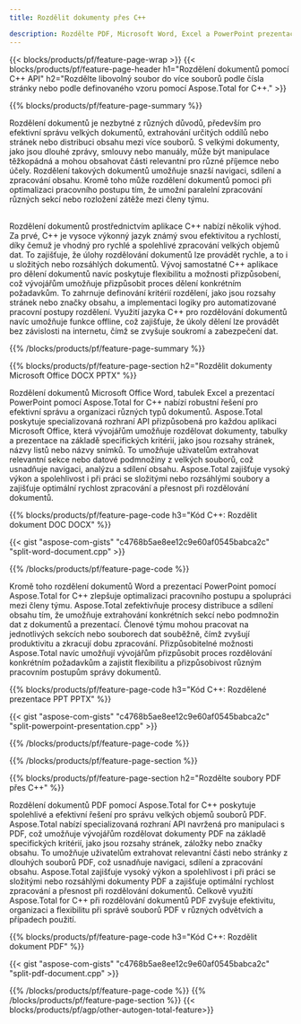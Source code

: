 ```yaml
---
title: Rozdělit dokumenty přes C++ 

description: Rozdělte PDF, Microsoft Word, Excel a PowerPoint prezentace prostřednictvím vaší C++ aplikace. Rozdělit dokument podle čísla stránky nebo podle nějakého předdefinovaného vzoru.
---
```


{{< blocks/products/pf/feature-page-wrap >}}
{{< blocks/products/pf/feature-page-header h1="Rozdělení dokumentů pomocí C++ API" h2="Rozdělte libovolný soubor do více souborů podle čísla stránky nebo podle definovaného vzoru pomocí Aspose.Total for C++." >}}

{{% blocks/products/pf/feature-page-summary %}}

Rozdělení dokumentů je nezbytné z různých důvodů, především pro efektivní správu velkých dokumentů, extrahování určitých oddílů nebo stránek nebo distribuci obsahu mezi více souborů. S velkými dokumenty, jako jsou dlouhé zprávy, smlouvy nebo manuály, může být manipulace těžkopádná a mohou obsahovat části relevantní pro různé příjemce nebo účely. Rozdělení takových dokumentů umožňuje snazší navigaci, sdílení a zpracování obsahu. Kromě toho může rozdělení dokumentů pomoci při optimalizaci pracovního postupu tím, že umožní paralelní zpracování různých sekcí nebo rozložení zátěže mezi členy týmu. <br /><br />

Rozdělení dokumentů prostřednictvím aplikace C++ nabízí několik výhod. Za prvé, C++ je vysoce výkonný jazyk známý svou efektivitou a rychlostí, díky čemuž je vhodný pro rychlé a spolehlivé zpracování velkých objemů dat. To zajišťuje, že úlohy rozdělování dokumentů lze provádět rychle, a to i u složitých nebo rozsáhlých dokumentů. Vývoj samostatné C++ aplikace pro dělení dokumentů navíc poskytuje flexibilitu a možnosti přizpůsobení, což vývojářům umožňuje přizpůsobit proces dělení konkrétním požadavkům. To zahrnuje definování kritérií rozdělení, jako jsou rozsahy stránek nebo značky obsahu, a implementaci logiky pro automatizované pracovní postupy rozdělení. Využití jazyka C++ pro rozdělování dokumentů navíc umožňuje funkce offline, což zajišťuje, že úkoly dělení lze provádět bez závislosti na internetu, čímž se zvyšuje soukromí a zabezpečení dat. 

{{% /blocks/products/pf/feature-page-summary  %}}

{{% blocks/products/pf/feature-page-section  h2="Rozdělit dokumenty Microsoft Office DOCX PPTX" %}}

Rozdělení dokumentů Microsoft Office Word, tabulek Excel a prezentací PowerPoint pomocí Aspose.Total for C++ nabízí robustní řešení pro efektivní správu a organizaci různých typů dokumentů. Aspose.Total poskytuje specializovaná rozhraní API přizpůsobená pro každou aplikaci Microsoft Office, která vývojářům umožňuje rozdělovat dokumenty, tabulky a prezentace na základě specifických kritérií, jako jsou rozsahy stránek, názvy listů nebo názvy snímků. To umožňuje uživatelům extrahovat relevantní sekce nebo datové podmnožiny z velkých souborů, což usnadňuje navigaci, analýzu a sdílení obsahu. Aspose.Total zajišťuje vysoký výkon a spolehlivost i při práci se složitými nebo rozsáhlými soubory a zajišťuje optimální rychlost zpracování a přesnost při rozdělování dokumentů.

{{% blocks/products/pf/feature-page-code h3="Kód C++: Rozdělit dokument DOC DOCX" %}}

{{< gist "aspose-com-gists" "c4768b5ae8ee12c9e60af0545babca2c" "split-word-document.cpp" >}}

{{% /blocks/products/pf/feature-page-code  %}}

Kromě toho rozdělení dokumentů Word a prezentací PowerPoint pomocí Aspose.Total for C++ zlepšuje optimalizaci pracovního postupu a spolupráci mezi členy týmu. Aspose.Total zefektivňuje procesy distribuce a sdílení obsahu tím, že umožňuje extrahování konkrétních sekcí nebo podmnožin dat z dokumentů a prezentací. Členové týmu mohou pracovat na jednotlivých sekcích nebo souborech dat souběžně, čímž zvyšují produktivitu a zkracují dobu zpracování. Přizpůsobitelné možnosti Aspose.Total navíc umožňují vývojářům přizpůsobit proces rozdělování konkrétním požadavkům a zajistit flexibilitu a přizpůsobivost různým pracovním postupům správy dokumentů.

{{% blocks/products/pf/feature-page-code h3="Kód C++: Rozdělené prezentace PPT PPTX" %}}

{{< gist "aspose-com-gists" "c4768b5ae8ee12c9e60af0545babca2c" "split-powerpoint-presentation.cpp" >}}

{{% /blocks/products/pf/feature-page-code  %}}

{{% /blocks/products/pf/feature-page-section %}}

{{% blocks/products/pf/feature-page-section  h2="Rozdělte soubory PDF přes C++" %}}

Rozdělení dokumentů PDF pomocí Aspose.Total for C++ poskytuje spolehlivé a efektivní řešení pro správu velkých objemů souborů PDF. Aspose.Total nabízí specializovaná rozhraní API navržená pro manipulaci s PDF, což umožňuje vývojářům rozdělovat dokumenty PDF na základě specifických kritérií, jako jsou rozsahy stránek, záložky nebo značky obsahu. To umožňuje uživatelům extrahovat relevantní části nebo stránky z dlouhých souborů PDF, což usnadňuje navigaci, sdílení a zpracování obsahu. Aspose.Total zajišťuje vysoký výkon a spolehlivost i při práci se složitými nebo rozsáhlými dokumenty PDF a zajišťuje optimální rychlost zpracování a přesnost při rozdělování dokumentů. Celkově využití Aspose.Total for C++ při rozdělování dokumentů PDF zvyšuje efektivitu, organizaci a flexibilitu při správě souborů PDF v různých odvětvích a případech použití.

{{% blocks/products/pf/feature-page-code h3="Kód C++: Rozdělit dokument PDF" %}}

{{< gist "aspose-com-gists" "c4768b5ae8ee12c9e60af0545babca2c" "split-pdf-document.cpp" >}}

{{% /blocks/products/pf/feature-page-code  %}}
{{% /blocks/products/pf/feature-page-section %}}
{{< blocks/products/pf/agp/other-autogen-total-feature>}}